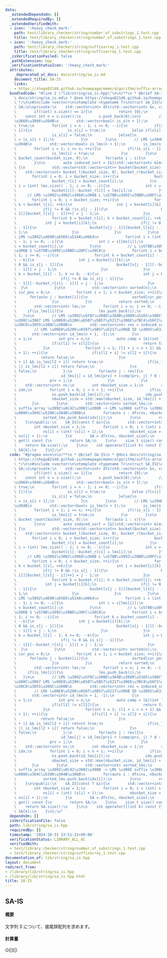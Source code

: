 ```yaml
---
data:
  _extendedDependsOn: []
  _extendedRequiredBy: []
  _extendedVerifiedWith:
  - icon: ':heavy_check_mark:'
    path: test/library_checker/string/number_of_substrings_1.test.cpp
    title: test/library_checker/string/number_of_substrings_1.test.cpp
  - icon: ':heavy_check_mark:'
    path: test/library_checker/string/suffixarray_1.test.cpp
    title: test/library_checker/string/suffixarray_1.test.cpp
  _isVerificationFailed: false
  _pathExtension: hpp
  _verificationStatusIcon: ':heavy_check_mark:'
  attributes:
    _deprecated_at_docs: docs/string/sa_is.md
    document_title: SA-IS
    links:
    - https://shogo82148.github.io/homepage/memo/algorithm/suffix-array/sa-is.html
  bundledCode: "#line 2 \"lib/string/sa_is.hpp\"\n\n/**\n * @brief SA-IS\n * @docs\
    \ docs/string/sa_is.md\n * @see https://shogo82148.github.io/homepage/memo/algorithm/suffix-array/sa-is.html\n\
    \ */\n\n#include <vector>\n\ntemplate <typename T>\nstruct SA_IS{\n    std::vector<int>\
    \ SA;\n\nprivate:\n    std::vector<int> dfs(std::vector<int> &s, const int bucket_size){\n\
    \        if((int) s.size() == 1){\n            return {0};\n        }\n\n    \
    \    const int n = s.size();\n        s.push_back(0);\n\n        // S \u578B\u304B\
    \u3069\u3046\u304B\n        std::vector<bool> is_s(n + 1);\n        is_s[n] =\
    \ true;\n        for(int i = n - 1; i >= 0; --i){\n            if(s[i] < s[i +\
    \ 1]){\n                is_s[i] = true;\n            }else if(s[i] > s[i + 1]){\n\
    \                is_s[i] = false;\n            }else{\n                is_s[i]\
    \ = is_s[i + 1];\n            }\n        }\n\n        // LMS \u304B\u3069\u3046\
    \u304B\n        std::vector<bool> is_lms(n + 1);\n        is_lms[n] = true;\n\
    \        for(int i = 1; i <= n; ++i){\n            if(!is_s[i - 1] && is_s[i]){\n\
    \                is_lms[i] = true;\n            }\n        }\n\n        std::vector<int>\
    \ bucket_count(bucket_size, 0);\n        for(auto i : s){\n            bucket_count[i]++;\n\
    \        }\n\n        auto induced_sort = [&](std::vector<int> &lms) -> std::vector<int>\
    \ {\n            std::vector<std::vector<int>> bucket(bucket_size);\n        \
    \    std::vector<int> bucket_l(bucket_size, 0), bucket_r(bucket_size);\n     \
    \       for(int i = 0; i < bucket_size; i++){\n                bucket[i].resize(bucket_count[i]);\n\
    \                bucket_r[i] = bucket_count[i];\n            }\n            for(int\
    \ i = (int) lms.size() - 1; i >= 0; --i){\n                int c = s[lms[i]];\n\
    \                bucket[c][--bucket_r[c]] = lms[i];\n            }\n\n       \
    \     // LMS \u3092\u3082\u3068\u306B L \u578B\u3092\u30BD\u30FC\u30C8\n     \
    \       for(int i = 0; i < bucket_size; ++i){\n                for(int k = 0;\
    \ k < bucket_l[i]; ++k){\n                    int j = bucket[i][k];\n        \
    \            if(j != 0 && !is_s[j - 1]){\n                        bucket[s[j -\
    \ 1]][bucket_l[s[j - 1]]++] = j - 1;\n                    }\n                }\n\
    \                for(int k = bucket_r[i]; k < bucket_count[i]; ++k){\n       \
    \             int j = bucket[i][k];\n                    if(j != 0 && !is_s[j\
    \ - 1]){\n                        bucket[s[j - 1]][bucket_l[s[j - 1]]++] = j -\
    \ 1;\n                    }\n                }\n            }\n\n            //\
    \ LMS \u3092\u4E00\u65E6\u524A\u9664\n            for(int i = (int) lms.size()\
    \ - 1; i >= 0; --i){\n                int c = s[lms[i]];\n                bucket_r[c]\
    \ = bucket_count[c];\n            }\n\n            // L \u578B\u3092\u3082\u3068\
    \u306B S \u578B\u3092\u30BD\u30FC\u30C8\n            for(int i = bucket_size -\
    \ 1; i >= 0; --i){\n                for(int k = bucket_count[i] - 1; k >= bucket_r[i];\
    \ --k){\n                    int j = bucket[i][k];\n                    if(j !=\
    \ 0 && is_s[j - 1]){\n                        bucket[s[j - 1]][--bucket_r[s[j\
    \ - 1]]] = j - 1;\n                    }\n                }\n                for(int\
    \ k = bucket_l[i] - 1; k >= 0; --k){\n                    int j = bucket[i][k];\n\
    \                    if(j != 0 && is_s[j - 1]){\n                        bucket[s[j\
    \ - 1]][--bucket_r[s[j - 1]]] = j - 1;\n                    }\n              \
    \  }\n            }\n\n            std::vector<int> sorted(n);\n            int\
    \ cur_pos = 0;\n            for(int i = 1; i < bucket_size; ++i){\n          \
    \      for(auto j : bucket[i]){\n                    sorted[cur_pos++] = j;\n\
    \                }\n            }\n            return sorted;\n        };\n\n\
    \        std::vector<int> lms;\n        for(int i = n; i >= 0; --i){\n       \
    \     if(is_lms[i]){\n                lms.push_back(i);\n            }\n     \
    \   }\n\n        // LMS \u3092\u5F8C\u308D\u304B\u3089\u5165\u308C\u308B -> \u3053\
    \u308C\u3067 LMS \u90E8\u5206\u6587\u5B57\u5217\u306E\u7BC4\u56F2\u306F\u30BD\u30FC\
    \u30C8\u3055\u308C\u308B\n        std::vector<int> res = induced_sort(lms);\n\n\
    \        // LMS \u90E8\u5206\u6587\u5B57\u5217\u306B ID \u3092\u632F\u308B\n \
    \       std::vector<int> id_lms(n + 1, -1);\n        {\n            id_lms[n]\
    \ = 1;\n            int prv = n;\n            auto comp = [&](int l1, int l2){\n\
    \                if(s[l1] != s[l2]){\n                    return false;\n    \
    \            }\n                for(int i = 1; (l1 + i < n + 1) && (l2 + i < n\
    \ + 1); ++i){\n                    if(s[l1 + i] != s[l2 + i]){\n             \
    \           return false;\n                    }\n                    if(is_lms[l1\
    \ + i] && is_lms[l2 + i]) return true;\n                    if(is_lms[l1 + i]\
    \ || is_lms[l2 + i]) return false;\n                }\n                return\
    \ false;\n            };\n            for(auto j : res){\n                if(is_lms[j]){\n\
    \                    id_lms[j] = id_lms[prv] + (comp(prv, j) ? 0 : 1);\n     \
    \               prv = j;\n                }\n            }\n        }\n\n    \
    \    std::vector<int> ns;\n        int nbucket_size = 1;\n        std::vector<int>\
    \ idx;\n        for(int i = 0; i < n + 1; ++i){\n            if(is_lms[i]){\n\
    \                ns.push_back(id_lms[i]);\n                idx.push_back(i);\n\
    \                nbucket_size = std::max(nbucket_size, id_lms[i] + 1);\n     \
    \       }\n        }\n\n        std::vector<int> sorted_lms;\n        // LMS \u306E\
    \ suffix_array \u3092\u6C42\u3081\u308B -> LMS \u306E suffix \u306E\u8F9E\u66F8\
    \u9806\u304C\u5206\u304B\u308B\n        for(auto i : dfs(ns, nbucket_size)){\n\
    \            sorted_lms.push_back(idx[i]);\n        }\n\n        return induced_sort(sorted_lms);\n\
    \    }\n\npublic:\n    SA_IS(const T &s){\n        std::vector<int> ns(s.size());\n\
    \        int nbucket_size = 1;\n        for(int i = 0; i < (int) s.size(); ++i){\n\
    \            ns[i] = (int) (s[i] + 1);\n            nbucket_size = std::max(nbucket_size,\
    \ ns[i] + 1);\n        }\n        SA = dfs(ns, nbucket_size);\n    }\n\n    std::vector<int>\
    \ get() const {\n        return SA;\n    }\n\n    size_t size() const {\n    \
    \    return SA.size();\n    }\n\n    int operator[](int k) const {\n        return\
    \ SA[k];\n    }\n};\n"
  code: "#pragma once\n\n/**\n * @brief SA-IS\n * @docs docs/string/sa_is.md\n * @see\
    \ https://shogo82148.github.io/homepage/memo/algorithm/suffix-array/sa-is.html\n\
    \ */\n\n#include <vector>\n\ntemplate <typename T>\nstruct SA_IS{\n    std::vector<int>\
    \ SA;\n\nprivate:\n    std::vector<int> dfs(std::vector<int> &s, const int bucket_size){\n\
    \        if((int) s.size() == 1){\n            return {0};\n        }\n\n    \
    \    const int n = s.size();\n        s.push_back(0);\n\n        // S \u578B\u304B\
    \u3069\u3046\u304B\n        std::vector<bool> is_s(n + 1);\n        is_s[n] =\
    \ true;\n        for(int i = n - 1; i >= 0; --i){\n            if(s[i] < s[i +\
    \ 1]){\n                is_s[i] = true;\n            }else if(s[i] > s[i + 1]){\n\
    \                is_s[i] = false;\n            }else{\n                is_s[i]\
    \ = is_s[i + 1];\n            }\n        }\n\n        // LMS \u304B\u3069\u3046\
    \u304B\n        std::vector<bool> is_lms(n + 1);\n        is_lms[n] = true;\n\
    \        for(int i = 1; i <= n; ++i){\n            if(!is_s[i - 1] && is_s[i]){\n\
    \                is_lms[i] = true;\n            }\n        }\n\n        std::vector<int>\
    \ bucket_count(bucket_size, 0);\n        for(auto i : s){\n            bucket_count[i]++;\n\
    \        }\n\n        auto induced_sort = [&](std::vector<int> &lms) -> std::vector<int>\
    \ {\n            std::vector<std::vector<int>> bucket(bucket_size);\n        \
    \    std::vector<int> bucket_l(bucket_size, 0), bucket_r(bucket_size);\n     \
    \       for(int i = 0; i < bucket_size; i++){\n                bucket[i].resize(bucket_count[i]);\n\
    \                bucket_r[i] = bucket_count[i];\n            }\n            for(int\
    \ i = (int) lms.size() - 1; i >= 0; --i){\n                int c = s[lms[i]];\n\
    \                bucket[c][--bucket_r[c]] = lms[i];\n            }\n\n       \
    \     // LMS \u3092\u3082\u3068\u306B L \u578B\u3092\u30BD\u30FC\u30C8\n     \
    \       for(int i = 0; i < bucket_size; ++i){\n                for(int k = 0;\
    \ k < bucket_l[i]; ++k){\n                    int j = bucket[i][k];\n        \
    \            if(j != 0 && !is_s[j - 1]){\n                        bucket[s[j -\
    \ 1]][bucket_l[s[j - 1]]++] = j - 1;\n                    }\n                }\n\
    \                for(int k = bucket_r[i]; k < bucket_count[i]; ++k){\n       \
    \             int j = bucket[i][k];\n                    if(j != 0 && !is_s[j\
    \ - 1]){\n                        bucket[s[j - 1]][bucket_l[s[j - 1]]++] = j -\
    \ 1;\n                    }\n                }\n            }\n\n            //\
    \ LMS \u3092\u4E00\u65E6\u524A\u9664\n            for(int i = (int) lms.size()\
    \ - 1; i >= 0; --i){\n                int c = s[lms[i]];\n                bucket_r[c]\
    \ = bucket_count[c];\n            }\n\n            // L \u578B\u3092\u3082\u3068\
    \u306B S \u578B\u3092\u30BD\u30FC\u30C8\n            for(int i = bucket_size -\
    \ 1; i >= 0; --i){\n                for(int k = bucket_count[i] - 1; k >= bucket_r[i];\
    \ --k){\n                    int j = bucket[i][k];\n                    if(j !=\
    \ 0 && is_s[j - 1]){\n                        bucket[s[j - 1]][--bucket_r[s[j\
    \ - 1]]] = j - 1;\n                    }\n                }\n                for(int\
    \ k = bucket_l[i] - 1; k >= 0; --k){\n                    int j = bucket[i][k];\n\
    \                    if(j != 0 && is_s[j - 1]){\n                        bucket[s[j\
    \ - 1]][--bucket_r[s[j - 1]]] = j - 1;\n                    }\n              \
    \  }\n            }\n\n            std::vector<int> sorted(n);\n            int\
    \ cur_pos = 0;\n            for(int i = 1; i < bucket_size; ++i){\n          \
    \      for(auto j : bucket[i]){\n                    sorted[cur_pos++] = j;\n\
    \                }\n            }\n            return sorted;\n        };\n\n\
    \        std::vector<int> lms;\n        for(int i = n; i >= 0; --i){\n       \
    \     if(is_lms[i]){\n                lms.push_back(i);\n            }\n     \
    \   }\n\n        // LMS \u3092\u5F8C\u308D\u304B\u3089\u5165\u308C\u308B -> \u3053\
    \u308C\u3067 LMS \u90E8\u5206\u6587\u5B57\u5217\u306E\u7BC4\u56F2\u306F\u30BD\u30FC\
    \u30C8\u3055\u308C\u308B\n        std::vector<int> res = induced_sort(lms);\n\n\
    \        // LMS \u90E8\u5206\u6587\u5B57\u5217\u306B ID \u3092\u632F\u308B\n \
    \       std::vector<int> id_lms(n + 1, -1);\n        {\n            id_lms[n]\
    \ = 1;\n            int prv = n;\n            auto comp = [&](int l1, int l2){\n\
    \                if(s[l1] != s[l2]){\n                    return false;\n    \
    \            }\n                for(int i = 1; (l1 + i < n + 1) && (l2 + i < n\
    \ + 1); ++i){\n                    if(s[l1 + i] != s[l2 + i]){\n             \
    \           return false;\n                    }\n                    if(is_lms[l1\
    \ + i] && is_lms[l2 + i]) return true;\n                    if(is_lms[l1 + i]\
    \ || is_lms[l2 + i]) return false;\n                }\n                return\
    \ false;\n            };\n            for(auto j : res){\n                if(is_lms[j]){\n\
    \                    id_lms[j] = id_lms[prv] + (comp(prv, j) ? 0 : 1);\n     \
    \               prv = j;\n                }\n            }\n        }\n\n    \
    \    std::vector<int> ns;\n        int nbucket_size = 1;\n        std::vector<int>\
    \ idx;\n        for(int i = 0; i < n + 1; ++i){\n            if(is_lms[i]){\n\
    \                ns.push_back(id_lms[i]);\n                idx.push_back(i);\n\
    \                nbucket_size = std::max(nbucket_size, id_lms[i] + 1);\n     \
    \       }\n        }\n\n        std::vector<int> sorted_lms;\n        // LMS \u306E\
    \ suffix_array \u3092\u6C42\u3081\u308B -> LMS \u306E suffix \u306E\u8F9E\u66F8\
    \u9806\u304C\u5206\u304B\u308B\n        for(auto i : dfs(ns, nbucket_size)){\n\
    \            sorted_lms.push_back(idx[i]);\n        }\n\n        return induced_sort(sorted_lms);\n\
    \    }\n\npublic:\n    SA_IS(const T &s){\n        std::vector<int> ns(s.size());\n\
    \        int nbucket_size = 1;\n        for(int i = 0; i < (int) s.size(); ++i){\n\
    \            ns[i] = (int) (s[i] + 1);\n            nbucket_size = std::max(nbucket_size,\
    \ ns[i] + 1);\n        }\n        SA = dfs(ns, nbucket_size);\n    }\n\n    std::vector<int>\
    \ get() const {\n        return SA;\n    }\n\n    size_t size() const {\n    \
    \    return SA.size();\n    }\n\n    int operator[](int k) const {\n        return\
    \ SA[k];\n    }\n};\n"
  dependsOn: []
  isVerificationFile: false
  path: lib/string/sa_is.hpp
  requiredBy: []
  timestamp: '2024-10-31 23:51:31+09:00'
  verificationStatus: LIBRARY_ALL_AC
  verifiedWith:
  - test/library_checker/string/number_of_substrings_1.test.cpp
  - test/library_checker/string/suffixarray_1.test.cpp
documentation_of: lib/string/sa_is.hpp
layout: document
redirect_from:
- /library/lib/string/sa_is.hpp
- /library/lib/string/sa_is.hpp.html
title: SA-IS
---
```

## SA-IS

#### 概要

文字列 $S$ について、接尾辞配列を求めます。

#### 計算量

$\mathrm{O}(\lvert S\lvert)$
